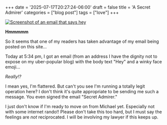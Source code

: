 +++
date = '2025-07-17T20:27:24-06:00'
draft = false
title = 'A Secret Admirer'
categories = ["blog post"]
tags = ["love"]
+++

[![Screenshot of an email that says hey](/img/Screenshot.png)](/img/Screenshot.png)

**Hmmmmm**

So it seems that one of my readers has taken advantage of my email being posted on this site...

Today at 5:34 pm, I got an email (from an address I have the dignity not to expose on my uber-popular blog) with the body text "Hey" and a winky face emoji...

*Really!?*

I mean yes, I'm flattered. But can't you see I'm running a totally legit operation here? I don't think it's quite appropriate to be sending me such a message. You even signed the email "Secret Admirer."

I just don't know if I'm ready to move on from Michael yet. Especially not with some internet rando!! Please don't take this too hard, but I must say the feelings are *not* reciprocated. I will be involving my lawyer if this keeps up.
